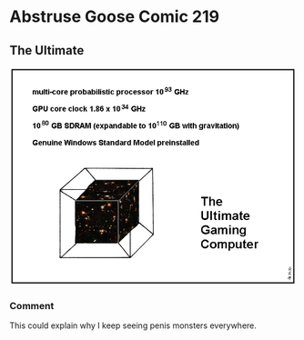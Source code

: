 # Abstruse Goose Comic 219
## The Ultimate

![image](already_obsolete.png)
### Comment
This could explain why I keep seeing penis monsters everywhere.
